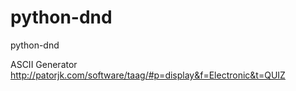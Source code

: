 # python-dnd
python-dnd


ASCII Generator 
http://patorjk.com/software/taag/#p=display&f=Electronic&t=QUIZ


